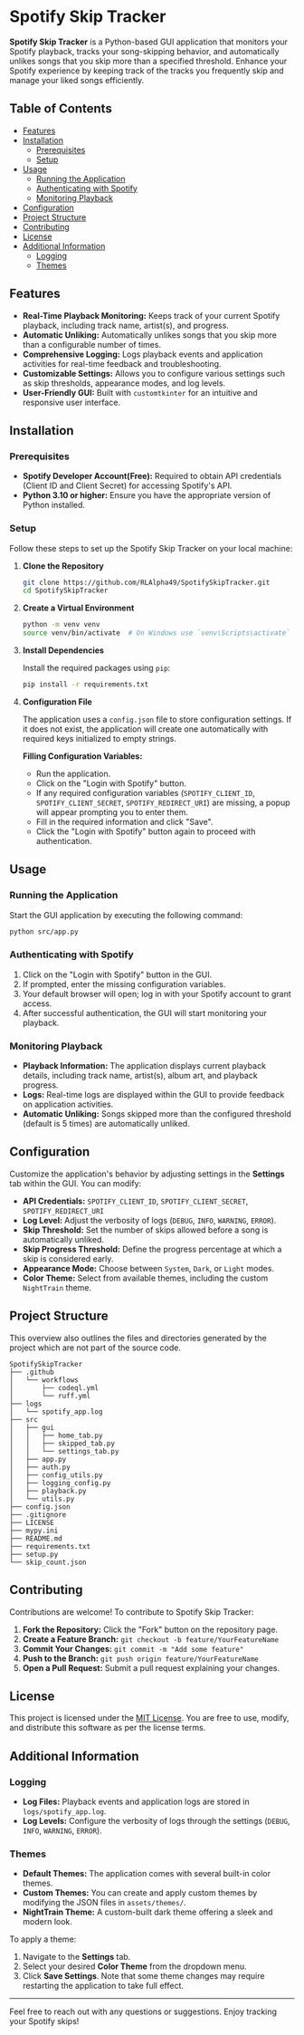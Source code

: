 # Spotify Skip Tracker

**Spotify Skip Tracker** is a Python-based GUI application that monitors your Spotify playback, tracks your song-skipping behavior, and automatically unlikes songs that you skip more than a specified threshold. Enhance your Spotify experience by keeping track of the tracks you frequently skip and manage your liked songs efficiently.

## Table of Contents

- [Features](#features)
- [Installation](#installation)
  - [Prerequisites](#prerequisites)
  - [Setup](#setup)
- [Usage](#usage)
  - [Running the Application](#running-the-application)
  - [Authenticating with Spotify](#authenticating-with-spotify)
  - [Monitoring Playback](#monitoring-playback)
- [Configuration](#configuration)
- [Project Structure](#project-structure)
- [Contributing](#contributing)
- [License](#license)
- [Additional Information](#additional-information)
  - [Logging](#logging)
  - [Themes](#themes)

## Features

- **Real-Time Playback Monitoring:** Keeps track of your current Spotify playback, including track name, artist(s), and progress.
- **Automatic Unliking:** Automatically unlikes songs that you skip more than a configurable number of times.
- **Comprehensive Logging:** Logs playback events and application activities for real-time feedback and troubleshooting.
- **Customizable Settings:** Allows you to configure various settings such as skip thresholds, appearance modes, and log levels.
- **User-Friendly GUI:** Built with `customtkinter` for an intuitive and responsive user interface.

## Installation

### Prerequisites

- **Spotify Developer Account(Free):** Required to obtain API credentials (Client ID and Client Secret) for accessing Spotify's API.
- **Python 3.10 or higher:** Ensure you have the appropriate version of Python installed.

### Setup

Follow these steps to set up the Spotify Skip Tracker on your local machine:

1. **Clone the Repository**

   ```bash
   git clone https://github.com/RLAlpha49/SpotifySkipTracker.git
   cd SpotifySkipTracker
   ```

2. **Create a Virtual Environment**

   ```bash
   python -m venv venv
   source venv/bin/activate  # On Windows use `venv\Scripts\activate`
   ```

3. **Install Dependencies**

   Install the required packages using `pip`:

   ```bash
   pip install -r requirements.txt
   ```

4. **Configuration File**

   The application uses a `config.json` file to store configuration settings. If it does not exist, the application will create one automatically with required keys initialized to empty strings.

   **Filling Configuration Variables:**

   - Run the application.
   - Click on the "Login with Spotify" button.
   - If any required configuration variables (`SPOTIFY_CLIENT_ID`, `SPOTIFY_CLIENT_SECRET`, `SPOTIFY_REDIRECT_URI`) are missing, a popup will appear prompting you to enter them.
   - Fill in the required information and click "Save".
   - Click the "Login with Spotify" button again to proceed with authentication.

## Usage

### Running the Application

Start the GUI application by executing the following command:

```bash
python src/app.py
```

### Authenticating with Spotify

1. Click on the "Login with Spotify" button in the GUI.
2. If prompted, enter the missing configuration variables.
3. Your default browser will open; log in with your Spotify account to grant access.
4. After successful authentication, the GUI will start monitoring your playback.

### Monitoring Playback

- **Playback Information:** The application displays current playback details, including track name, artist(s), album art, and playback progress.
- **Logs:** Real-time logs are displayed within the GUI to provide feedback on application activities.
- **Automatic Unliking:** Songs skipped more than the configured threshold (default is 5 times) are automatically unliked.

## Configuration

Customize the application's behavior by adjusting settings in the **Settings** tab within the GUI. You can modify:

- **API Credentials:** `SPOTIFY_CLIENT_ID`, `SPOTIFY_CLIENT_SECRET`, `SPOTIFY_REDIRECT_URI`
- **Log Level:** Adjust the verbosity of logs (`DEBUG`, `INFO`, `WARNING`, `ERROR`).
- **Skip Threshold:** Set the number of skips allowed before a song is automatically unliked.
- **Skip Progress Threshold:** Define the progress percentage at which a skip is considered early.
- **Appearance Mode:** Choose between `System`, `Dark`, or `Light` modes.
- **Color Theme:** Select from available themes, including the custom `NightTrain` theme.

## Project Structure

This overview also outlines the files and directories generated by the project which are not part of the source code.

```text
SpotifySkipTracker
├── .github
│   └── workflows
│       ├── codeql.yml
│       └── ruff.yml
├── logs
│   └── spotify_app.log
├── src
│   ├── gui
│   │   ├── home_tab.py
│   │   ├── skipped_tab.py
│   │   └── settings_tab.py
│   ├── app.py
│   ├── auth.py
│   ├── config_utils.py
│   ├── logging_config.py
│   ├── playback.py
│   └── utils.py
├── config.json
├── .gitignore
├── LICENSE
├── mypy.ini
├── README.md
├── requirements.txt
├── setup.py
└── skip_count.json
```

## Contributing

Contributions are welcome! To contribute to Spotify Skip Tracker:

1. **Fork the Repository:** Click the "Fork" button on the repository page.
2. **Create a Feature Branch:** `git checkout -b feature/YourFeatureName`
3. **Commit Your Changes:** `git commit -m "Add some feature"`
4. **Push to the Branch:** `git push origin feature/YourFeatureName`
5. **Open a Pull Request:** Submit a pull request explaining your changes.

## License

This project is licensed under the [MIT License](LICENSE). You are free to use, modify, and distribute this software as per the license terms.

## Additional Information

### Logging

- **Log Files:** Playback events and application logs are stored in `logs/spotify_app.log`.
- **Log Levels:** Configure the verbosity of logs through the settings (`DEBUG`, `INFO`, `WARNING`, `ERROR`).

### Themes

- **Default Themes:** The application comes with several built-in color themes.
- **Custom Themes:** You can create and apply custom themes by modifying the JSON files in `assets/themes/`.
- **NightTrain Theme:** A custom-built dark theme offering a sleek and modern look.

To apply a theme:

1. Navigate to the **Settings** tab.
2. Select your desired **Color Theme** from the dropdown menu.
3. Click **Save Settings**. Note that some theme changes may require restarting the application to take full effect.

---

Feel free to reach out with any questions or suggestions. Enjoy tracking your Spotify skips!
